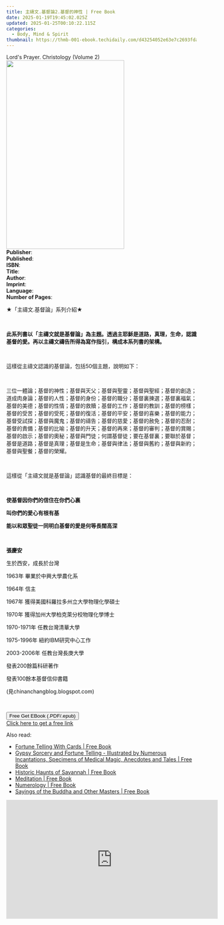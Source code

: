 ```yaml
---
title: 主禱文.基督論2.基督的神性 | Free Book
date: 2025-01-19T19:45:02.025Z
updated: 2025-01-25T00:10:22.115Z
categories:
  - Body, Mind & Spirit
thumbnail: https://thmb-001-ebook.techidaily.com/d43254052e63e7c2693fda656e2daf9dcddf6502b4c0cc2ea6ccdcc96539a766.jpg
---
```

<main id="book-container">
  <div class="flex flex-col">
    <div class="book-brief flex-1 py-6 px-4 sm:p-6 md:py-10 md:px-8">
      <!-- brief-->
      <div class="book-brief-main">Lord's Prayer. Christology (Volume 2)</div>
    </div>
    <div
      class="book-meta-info flex-1 grid gap-4 col-start-1 col-end-3 row-start-1 sm:mb-6 sm:grid-cols-4 lg:gap-6 lg:col-start-2 lg:row-end-6 lg:row-span-6 lg:mb-0"
    >
      <div
        class="book-meta-info-left place-content-center mt-4 p-4 text-sm leading-6 col-start-2 col-span-2 dark:text-slate-400"
      >
        <img
          class="w-full h-500 object-cover rounded-lg sm:h-255 sm:col-span-2 lg:col-span-full"
          src="https://img-001-ebook.techidaily.com/f10006d12f311930e3b223174b3c9d9c7cab0d07ec12da4095554ed993964798.jpg"
          alt=""
          width="312"
          height="500"
        />
      </div>
      <div
        class="book-meta-info-right mt-2 col-start-1 row-start-2 col-span-3 self-center"
      >
        <!-- meta data  -->
        <div class="flex flex-col px-4 md:px-8">
          <div class="flex-1">
            <strong>Publisher</strong>:<span class="px-2"></span>
          </div>
          <div class="flex-1">
            <strong>Published</strong>:<span class="px-2"></span>
          </div>
          <div class="flex-1">
            <strong>ISBN</strong>:<span class="px-2"></span>
          </div>
          <div class="flex-1">
            <strong>Title</strong>:<span class="px-2"></span>
          </div>
          <div class="flex-1">
            <strong>Author</strong>:<span class="px-2"></span>
          </div>
          <div class="flex-1">
            <strong>Imprint</strong>:<span class="px-2"></span>
          </div>
          <div class="flex-1">
            <strong>Language</strong>:<span class="px-2"></span>
          </div>
          <div class="flex-1">
            <strong>Number of Pages</strong>:<span class="px-2"></span>
          </div>
        </div>
      </div>
    </div>
    <div class="book-description flex-1 py-6 px-4 sm:p-6 md:py-10 md:px-8">
      <div class="book-description-main">
        <div accordion-content="" id="description">
          <p>★「主禱文.基督論」系列介紹★</p>
          <p><br /></p>
          <p>
            <strong
              >此系列書以「主禱文就是基督論」為主題。透過主耶穌是道路，真理，生命，認識基督的愛。再以主禱文禱告所得為寫作指引，構成本系列書的架構。</strong
            >
          </p>
          <p><br /></p>
          <p>這樣從主禱文認識的基督論，包括50個主題，說明如下：</p>
          <p><br /></p>
          <p>
            三位一體論；基督的神性；基督與天父；基督與聖靈；基督與聖經；基督的創造；道成肉身論；基督的人性；基督的身份；基督的職分；基督裏揀選；基督裏福氣；基督的美德；基督的性情；基督的救贖；基督的工作；基督的教訓；基督的榜樣；基督的受苦；基督的受死；基督的復活；基督的平安；基督的喜樂；基督的能力；基督受試探；基督與魔鬼；基督的禱告；基督的慈愛；基督的赦免；基督的忍耐；基督的責備；基督的比喻；基督的升天；基督的再來；基督的審判；基督的賞賜；基督的啟示；基督的奧秘；基督與門徒；何謂基督徒；要在基督裏；要聯於基督；基督是道路；基督是真理；基督是生命；基督與律法；基督與舊約；基督與新約；基督與聖餐；基督的榮耀。
          </p>
          <p><br /></p>
          <p>這樣從「主禱文就是基督論」認識基督的最終目標是：</p>
          <p><br /></p>
          <p><strong>使基督因你們的信住在你們心裏</strong></p>
          <p><strong>叫你們的愛心有根有基</strong></p>
          <p><strong>能以和眾聖徒一同明白基督的愛是何等長闊高深</strong></p>
          <p><br /></p>
          <p>
            <strong
              style="
                background-color: rgb(255, 255, 255);
                color: rgb(15, 17, 17);
              "
              >張慶安</strong
            >
          </p>
          <p>
            <span
              style="
                background-color: rgb(255, 255, 255);
                color: rgb(15, 17, 17);
              "
              >生於西安，成長於台灣</span
            >
          </p>
          <p>
            <span
              style="
                background-color: rgb(255, 255, 255);
                color: rgb(15, 17, 17);
              "
              >1963年 畢業於中興大學農化系</span
            >
          </p>
          <p>
            <span
              style="
                background-color: rgb(255, 255, 255);
                color: rgb(15, 17, 17);
              "
              >1964年 信主</span
            >
          </p>
          <p>
            <span
              style="
                background-color: rgb(255, 255, 255);
                color: rgb(15, 17, 17);
              "
              >1967年 獲得美國科羅拉多州立大學物理化學碩士</span
            >
          </p>
          <p>
            <span
              style="
                background-color: rgb(255, 255, 255);
                color: rgb(15, 17, 17);
              "
              >1970年 獲得加州大學柏克萊分校物理化學博士</span
            >
          </p>
          <p>
            <span
              style="
                background-color: rgb(255, 255, 255);
                color: rgb(15, 17, 17);
              "
              >1970-1971年 任教台灣清華大學</span
            >
          </p>
          <p>
            <span
              style="
                background-color: rgb(255, 255, 255);
                color: rgb(15, 17, 17);
              "
              >1975-1996年 紐約IBM研究中心工作</span
            >
          </p>
          <p>
            <span
              style="
                background-color: rgb(255, 255, 255);
                color: rgb(15, 17, 17);
              "
              >2003-2006年 任教台灣長庚大學</span
            >
          </p>
          <p>
            <span
              style="
                background-color: rgb(255, 255, 255);
                color: rgb(15, 17, 17);
              "
              >發表200餘篇科研著作</span
            >
          </p>
          <p>
            <span
              style="
                background-color: rgb(255, 255, 255);
                color: rgb(15, 17, 17);
              "
              >發表100餘本基督信仰書籍</span
            >
          </p>
          <p>
            <span
              style="
                background-color: rgb(255, 255, 255);
                color: rgb(15, 17, 17);
              "
              >(見chinanchangblog.blogspot.com)</span
            >
          </p>
          <p><br /></p>
        </div>
        <div class="accordion-fader"></div>
      </div>
    </div>
    <div class="book-excerpts flex-1 py-6 px-4 sm:p-6 md:py-10 md:px-8"></div>
    <div
      class="book-about-author flex-1 py-6 px-4 sm:p-6 md:py-10 md:px-8"
    ></div>
    <div class="book-free-get flex-1 py-6 px-4 sm:p-6 md:py-10 md:px-8">
      <button
        id="btn-free-get"
        class="bg-blue-500 hover:bg-blue-700 text-white font-bold py-2 px-4 rounded"
      >
        Free Get EBook (.PDF/.epub)
      </button>
      <div id="countdown-display" class="px-2 text-lg mt-2"></div>
      <a
        id="free-link"
        class="hidden bg-blue-500 hover:bg-blue-700 text-white font-bold py-2 px-4 rounded"
        href="https://www.ebooks.com/en-us/book/211457954/2/chin-an-chang/"
        target="_blank"
        >Click here to get a free link</a
      >
    </div>
    <script>
      let countdownTime = 0;
      let countdownInterval = null;
      document
        .getElementById('btn-free-get')
        .addEventListener('click', startCountdown);
      function startCountdown() {
        countdownTime = new Date().getTime() + 60000 * 3;
        countdownInterval = setInterval(updateCountdown, 1000);
        document.getElementById('btn-free-get').disabled = true;
        document
          .getElementById('btn-free-get')
          .classList.add('bg-gray-500', 'cursor-not-allowed');
      }
      function updateCountdown() {
        let currentTime = new Date().getTime();
        let timeLeft = countdownTime - currentTime;
        let secondsLeft = Math.floor(timeLeft / 1000);
        document.getElementById('countdown-display').innerHTML =
          `Remaining time: ${secondsLeft} seconds.`;
        if (secondsLeft <= 0) {
          clearInterval(countdownInterval);
          document.getElementById('btn-free-get').classList.add('hidden');
          document.getElementById('free-link').classList.remove('hidden');
          document.getElementById('countdown-display').innerHTML = '';
        }
      }
    </script>
  </div>
</main>

<ins class="adsbygoogle"
      style="display:block"
      data-ad-client="ca-pub-7571918770474297"
      data-ad-slot="8358498916"
      data-ad-format="auto"
      data-full-width-responsive="true"></ins>
    

<span class="atpl-alsoreadstyle">Also read:</span>
<div><ul>
<li><a href="https://novels-ebooks.techidaily.com/209591155-9781473370753-fortune-telling-with-cards/"><u>Fortune Telling With Cards | Free Book</u></a></li>
<li><a href="https://novels-ebooks.techidaily.com/209591240-9781473370760-gypsy-sorcery-and-fortune-telling-illustrated-by-numerous-incantations-specimens-of-medical-magic-anecdotes-and-tales/"><u>Gypsy Sorcery and Fortune Telling - Illustrated by Numerous Incantations, Specimens of Medical Magic, Anecdotes and Tales | Free Book</u></a></li>
<li><a href="https://novels-ebooks.techidaily.com/209592630-9781625846631-historic-haunts-of-savannah/"><u>Historic Haunts of Savannah | Free Book</u></a></li>
<li><a href="https://novels-ebooks.techidaily.com/209592305-9781250238191-meditation/"><u>Meditation | Free Book</u></a></li>
<li><a href="https://novels-ebooks.techidaily.com/209592447-9781782796558-numerology/"><u>Numerology | Free Book</u></a></li>
<li><a href="https://novels-ebooks.techidaily.com/209593222-9781921596858-sayings-of-the-buddha-and-other-masters/"><u>Sayings of the Buddha and Other Masters | Free Book</u></a></li>
</ul></div>

<!-- affiliate ads begin -->
<iframe width="560" height="315" src="https://www.youtube.com/embed/fvAC8jgs62o?si=xqEXZ7dpAXZ4sZ7A" title="YouTube video player" frameborder="0" allow="accelerometer; autoplay; clipboard-write; encrypted-media; gyroscope; picture-in-picture; web-share" referrerpolicy="strict-origin-when-cross-origin" allowfullscreen></iframe>
<!-- affiliate ads end -->

